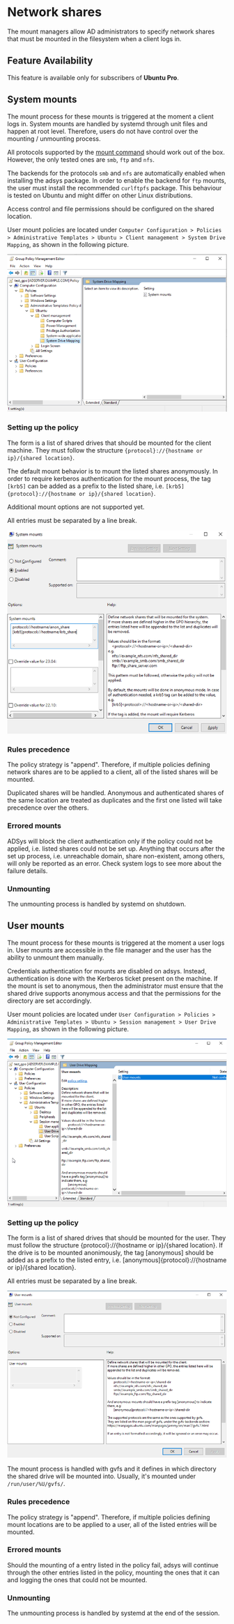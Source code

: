 # Network shares

The mount managers allow AD administrators to specify network shares that must be mounted in the filesystem when a client logs in.

## Feature Availability

This feature is available only for subscribers of **Ubuntu Pro**.

## System mounts

The mount process for these mounts is triggered at the moment a client logs in. System mounts are handled by systemd through unit files and happen at root level. Therefore, users do not have control over the mounting / unmounting process.

All protocols supported by the [mount command](https://manpages.ubuntu.com/manpages/jammy/en/man8/mount.8.html) should work out of the box. However, the only tested ones are `smb`, `ftp` and `nfs`.

The backends for the protocols `smb` and `nfs` are automatically enabled when installing the adsys package. In order to enable the backend for `ftp` mounts, the user must install the recommended `curlftpfs` package. This behaviour is tested on Ubuntu and might differ on other Linux distributions.

Access control and file permissions should be configured on the shared location.

User mount policies are located under `Computer Configuration > Policies > Administrative Templates > Ubuntu > Client management > System Drive Mapping`, as shown in the following picture.

![Path to User Drive Mapping policy](images/Network-shares/system-mounts-policy-loc.png)

### Setting up the policy

The form is a list of shared drives that should be mounted for the client machine. They must follow the structure `{protocol}://{hostname or ip}/{shared location}`.

The default mount behavior is to mount the listed shares anonymously. In order to require kerberos authentication for the mount process, the tag `[krb5]` can be added as a prefix to the listed share, i.e. `[krb5]{protocol}://{hostname or ip}/{shared location}`.

Additional mount options are not supported yet.

All entries must be separated by a line break.

![List of user mounts example](images/Network-shares/system-mounts-list.png)

### Rules precedence

The policy strategy is "append". Therefore, if multiple policies defining network shares are to be applied to a client, all of the listed shares will be mounted.

Duplicated shares will be handled. Anonymous and authenticated shares of the same location are treated as duplicates and the first one listed will take precedence over the others.

### Errored mounts

ADSys will block the client authentication only if the policy could not be applied, i.e. listed shares could not be set up. Anything that occurs after the set up process, i.e. unreachable domain, share non-existent, among others, will only be reported as an error. Check system logs to see more about the failure details.

### Unmounting

The unmounting process is handled by systemd on shutdown.

## User mounts

The mount process for these mounts is triggered at the moment a user logs in. User mounts are accessible in the file manager and the user has the ability to unmount them manually.

Credentials authentication for mounts are disabled on adsys. Instead, authentication is done with the Kerberos ticket present on the machine. If the mount is set to anonymous, then the administrator must ensure that the shared drive supports anonymous access and that the permissions for the directory are set accordingly.

User mount policies are located under `User Configuration > Policies > Administrative Templates > Ubuntu > Session management > User Drive Mapping`, as shown in the following picture.

![Path to User Drive Mapping policy](images/Network-shares/user-mounts-policy-loc.png)

### Setting up the policy

The form is a list of shared drives that should be mounted for the user. They must follow the structure {protocol}://{hostname or ip}/{shared location}. If the drive is to be mounted anonimously, the tag [anonymous] should be added as a prefix to the listed entry, i.e. [anonymous]{protocol}://{hostname or ip}/{shared location}.

All entries must be separated by a line break.

![List of user mounts example](images/Network-shares/user-mounts-list.png)

The mount process is handled with gvfs and it defines in which directory the shared drive will be mounted into. Usually, it's mounted under `/run/user/%U/gvfs/`.

### Rules precedence

The policy strategy is "append". Therefore, if multiple policies defining mount locations are to be applied to a user, all of the listed entries will be mounted.

### Errored mounts

Should the mounting of a entry listed in the policy fail, adsys will continue through the other entries listed in the policy, mounting the ones that it can and logging the ones that could not be mounted.

### Unmounting

The unmounting process is handled by systemd at the end of the session.
